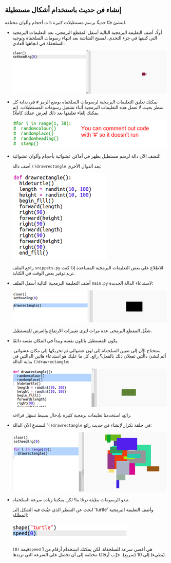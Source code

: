 ## إنشاء فن حديث باستخدام أشكال مستطيلة



لننشئ فنًا حديثًا برسم مستطيلات كثيرة ذات أحجام وألوان مختلفة. 

+ أولًا، أضف التعليمة البرمجية التالية أسفل المقطع البرمجي، بعد التعليمات البرمجية التي كتبتها في جزء التحدي، لمسح الشاشة بعد انتهاء رسومات السلحفاة وتوجيه السلحفاة في اتجاهها العادي:

    ![screenshot](images/modern-reset.png)

+ يمكنك تعليق التعليمات البرمجية لرسومات السلحفاة بوضع الرمز `#` في بداية كل سطر بحيث لا تعمل هذه التعليمات البرمجية أثناء تشغيل رسومات المستطيلات. (ثم يمكنك إلغاء تعليقها بعد ذلك لعرض عملك كاملًا).

    ![screenshot](images/modern-comment.png)
 
+ لنضف الآن دالة لرسم مستطيل يظهر في أماكن عشوائية بأحجام وألوان عشوائية! 
    
    أضف دالة `()drawrectangle` بعد الدوال الأخرى:

    ![screenshot](images/modern-rect-function.png)
    
    راجع الملف `snippets.py` للاطلاع على بعض التعليمات البرمجية المساعدة إذا كنت تريد توفير بعض الوقت في الكتابة. 
    
+ أضف التعليمة البرمجية التالية أسفل الملف `main.py` لاستدعاء الدالة الجديدة:

    ![screenshot](images/modern-call-rect.png)
    
    شغِّل المقطع البرمجي عدة مرات لترى تغييرات الارتفاع والعرض للمستطيل. 
   
+ يكون المستطيل باللون نفسه ويبدأ في المكان نفسه دائمًا. 

    ستحتاج الآن إلى تعيين السلحفاة إلى لون عشوائي ثم تحريكها إلى مكان عشوائي. ألم تُنشئ دالَّتَين تفعلان ذلك بالفعل؟ رائع. كل ما عليك هو استدعاء هاتين الدالتين في بداية الدالة `()drawrectangle`: 
    
    ![screenshot](images/modern-random-rect.png)
    
    رائع، استخدمنا تعليمات برمجية كثيرة بإدخال بسيط تسهُل قراءته. 

    
+ لنستدعِ الآن الدالة '`()drawrectangle` في حلقة تكرار لإنشاء فن حديث رائع:

    ![screenshot](images/modern-rect-art.png)

+ تبدو الرسومات بطيئة نوعًا ما! لكن يمكننا زيادة سرعة السلحفاة. 

    ابحث عن السطر الذي عيَّنتَ فيه الشكل إلى 'turtle' وأضف التعليمة البرمجية المظللة:
    
    ![screenshot](images/modern-speed.png)
    
    قيمة `(‏0)speed` هي أقصى سرعة للسلحفاة، لكن يمكنك استخدام أرقام من 1 (بطيء) إلى 10 (سريع). جرِّب أرقامًا مختلفة إلى أن تحصل على السرعة التي تريدها. 

